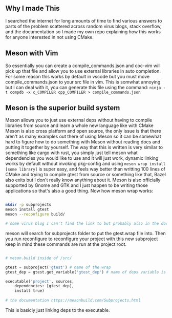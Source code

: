## Why I made This

I searched the internet for long amounts of time to find various answers to parts of the problem scattered across random virus blogs, stack overflow,
and the documentation so I made my own repo explaining how this works for anyone interested in not using CMake.

## Meson with Vim

So essentially you can create a compile_commands.json and coc-vim will pick up that file and allow you to use external libraries in auto completion.
For some reason this works by default in vscode but you must move compile_commands.json to your src file in vim. This is somwhat annoying but I can
deal with it, you can generate this file using the command: `ninja -t compdb -x c_COMPILER cpp_COMPILER > compile_commands.json`

## Meson is the superior build system

Meson allows you to just use external deps without having to compile libraries from source and learn a whole new language like with CMake Meson is also
cross platform and open source, the only issue is that there aren't as many examples out there of using Meson so it can be somewhat hard to figure how
to do something with Meson without reading docs and putting it together by yourself. The way that this is written is very similar to something like
cargo with rust, you simply just tell meson what dependencies you would like to use and it will just work, dynamic linking works by default without
invoking pkg-config and using `meson wrap install [some library]` is super easy, and feels way better than writting 100 lines of CMake and trying
to compile gtest from source or something like that, Bazel also exits but I don't really know anything about it. Meson is also officially supported by
Gnome and GTK and I just happen to be writing those applications so that's also a good thing. Now how meson wrap works:

```sh

mkdir -p subprojects
meson install gtest
meson --reconfigure build/

# some virus blog I can't find the link to but probably also in the documentation

```

meson will search for subprojects folder to put the gtest.wrap file into. Then you run reconfigure to reconfigure your project with this new subproject 
keep in mind these commands are run at the project root.


```python

# meson.build inside of /src/

gtest = subproject('gtest') # name of the wrap
gtest_dep = gtest.get_variable('gtest_dep') # name of deps variable is [library]_dep

executable('project', sources,
	dependencies: [gtest_dep],
	install true)
	
# the documentation https://mesonbuild.com/Subprojects.html

```

This is basicly just linking deps to the executable.
